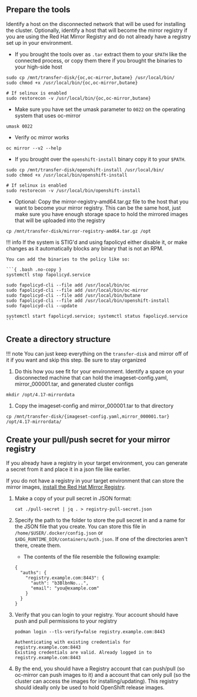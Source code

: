 ## Prepare the tools

Identify a host on the disconnected network that will be used for installing the cluster. Optionally, identify a host that will become the mirror registry if you are using the Red Hat Mirror Registry and do not already have a registry set up in your environment.

- If you brought the tools over as `.tar` extract them to your `$PATH` like the connected process, or copy them there if you brought the binaries to your high-side host
```{ .bash .no-copy }
sudo cp /mnt/transfer-disk/{oc,oc-mirror,butane} /usr/local/bin/
sudo chmod +x /usr/local/bin/{oc,oc-mirror,butane}

# If selinux is enabled
sudo restorecon -v /usr/local/bin/{oc,oc-mirror,butane}
```

- Make sure you have set the umask parameter to `0022` on the operating system that uses oc-mirror
```{ .bash }
umask 0022
```
- Verify oc mirror works
```{ .bash }
oc mirror --v2 --help
```

- If you brought over the `openshift-install` binary copy it to your `$PATH`.  
```{ .bash .no-copy }
sudo cp /mnt/transfer-disk/openshift-install /usr/local/bin/
sudo chmod +x /usr/local/bin/openshift-install

# If selinux is enabled
sudo restorecon -v /usr/local/bin/openshift-install
```

- Optional: Copy the mirror-registry-amd64.tar.gz file to the host that you want to become your mirror registry. This can be the same host, just make sure you have enough storage space to hold the mirrored images that will be uploaded into the registry
```{ .bash }
cp /mnt/transfer-disk/mirror-registry-amd64.tar.gz /opt
```

!!! info
    If the system is STIG'd and using fapolicyd either disable it, or make changes as it automatically blocks any binary that is not an RPM.

    You can add the binaries to the policy like so:
    
    ```{ .bash .no-copy }
    systemctl stop fapolicyd.service
    
    sudo fapolicyd-cli --file add /usr/local/bin/oc
    sudo fapolicyd-cli --file add /usr/local/bin/oc-mirror
    sudo fapolicyd-cli --file add /usr/local/bin/butane
    sudo fapolicyd-cli --file add /usr/local/bin/openshift-install
    sudo fapolicyd-cli --update
    
    systemctl start fapolicyd.service; systemctl status fapolicyd.service
    ```


## Create a directory structure

!!! note
    You can just keep everything on the `transfer-disk` and mirror off of it if you want and skip this step. Be sure to stay organized

1. Do this how you see fit for your environment. Identify a space on your disconnected machine that can hold the imageset-config.yaml, mirror_000001.tar, and generated cluster configs
```{ .bash }
mkdir /opt/4.17-mirrordata
```

1.  Copy the imageset-config and mirror_000001.tar to that directory
```{ .bash }
cp /mnt/transfer-disk/{imageset-config.yaml,mirror_000001.tar} /opt/4.17-mirrordata/
```

## Create your pull/push secret for your mirror registry
If you already have a registry in your target environment, you can generate a secret from it and place it in a json file like earlier. 

If you do not have a registry in your target environment that can store the mirror images, [install the Red Hat Mirror Registry](../optional/registry.md).

1. Make a copy of your pull secret in JSON format:
    ```{ .bash  }
    cat ./pull-secret | jq . > registry-pull-secret.json
    ``` 

1. Specify the path to the folder to store the pull secret in and a name for the JSON file that you create. You can store this file in `/home/$USER/.docker/config.json` or `$XDG_RUNTIME_DIR/containers/auth.json`. If one of the directories aren't there, create them.
    - The contents of the file resemble the following example:
    ```{ .json .no-copy title="$XDG_RUNTIME_DIR/containers/auth.json" }
    {
      "auths": {
        "registry.example.com:8443": {
          "auth": "b3BlbnNo...",
          "email": "you@example.com"
        }
      }
    }
    ```

1. Verify that you can login to your registry. Your account should have push and pull permissions to your registry
    ```{ .bash }
    podman login --tls-verify=false registry.example.com:8443
    ```
    ```{ . .no-copy title="Example Output" }
    Authenticating with existing credentials for registry.example.com:8443
    Existing credentials are valid. Already logged in to registry.example.com:8443
    ```

1. By the end, you should have a Registry account that can push/pull (so oc-mirror can push images to it) and a account that can only pull (so the cluster can access the images for installing/updating). This registry should ideally only be used to hold OpenShift release images.